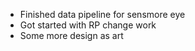 - Finished data pipeline for sensmore eye
- Got started with RP change work
- Some more design as art